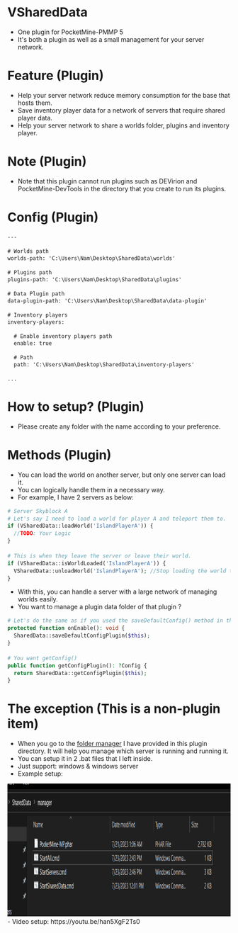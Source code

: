 # VSharedData
- One plugin for PocketMine-PMMP 5
- It's both a plugin as well as a small management for your server network.

# Feature (Plugin)
- Help your server network reduce memory consumption for the base that hosts them.
- Save inventory player data for a network of servers that require shared player data.
- Help your server network to share a worlds folder, plugins and inventory player.

# Note (Plugin)
- Note that this plugin cannot run plugins such as DEVirion and PocketMine-DevTools in the directory that you create to run its plugins.

# Config (Plugin)
```
---

# Worlds path
worlds-path: 'C:\Users\Nam\Desktop\SharedData\worlds'

# Plugins path
plugins-path: 'C:\Users\Nam\Desktop\SharedData\plugins'

# Data Plugin path
data-plugin-path: 'C:\Users\Nam\Desktop\SharedData\data-plugin'

# Inventory players
inventory-players:

  # Enable inventory players path
  enable: true

  # Path
  path: 'C:\Users\Nam\Desktop\SharedData\inventory-players'

...
```

# How to setup? (Plugin)
- Please create any folder with the name according to your preference.

# Methods (Plugin)
- You can load the world on another server, but only one server can load it.
- You can logically handle them in a necessary way.
- For example, I have 2 servers as below:
```php
# Server Skyblock A
# Let's say I need to load a world for player A and teleport them to.
if (VSharedData::loadWorld('IslandPlayerA')) {
  //TODO: Your Logic
}

# This is when they leave the server or leave their world.
if (VSharedData::isWorldLoaded('IslandPlayerA')) {
  VSharedData::unloadWorld('IslandPlayerA'); //Stop loading the world to return it to another server that can use it if needed.
}
```
- With this, you can handle a server with a large network of managing worlds easily.
- You want to manage a plugin data folder of that plugin ?
```php
# Let's do the same as if you used the saveDefaultConfig() method in the PocketMine API
protected function onEnable(): void {
  SharedData::saveDefaultConfigPlugin($this);
}

# You want getConfig()
public function getConfigPlugin(): ?Config {
  return SharedData::getConfigPlugin($this);
}
```

# The exception (This is a non-plugin item)
- When you go to the [folder manager](https://github.com/VennDev/VSharedData/tree/main/manager) I have provided in this plugin directory. It will help you manage which server is running and running it.
- You can setup it in 2 .bat files that I left inside.
- Just support: windows & windows server
- Example setup:
<img src="https://github.com/VennDev/VSharedData/blob/main/images/4.png" alt="VMiningSack" height="300" width="750" />
- Video setup: https://youtu.be/han5XgF2Ts0
